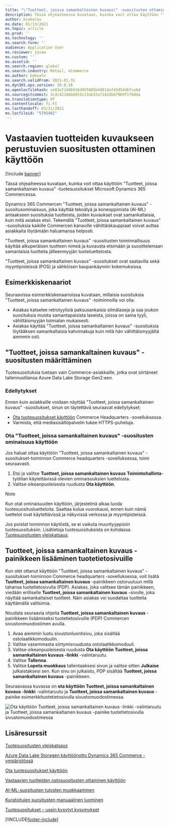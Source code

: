 ```yaml
---
title: "\"Tuotteet, joissa samankaltainen kuvaus\" -suositusten ottaminen käyttöön"
description: Tässä ohjeaiheessa kuvataan, kuinka voit ottaa käyttöön "Tuotteet, joissa samankaltainen kuvaus" -tuotesuositukset Microsoft Dynamics 365 Commercessa.
author: bsokolov
ms.date: 01/13/2021
ms.topic: article
ms.prod: ''
ms.technology: ''
ms.search.form: ''
audience: Application User
ms.reviewer: josaw
ms.custom: ''
ms.assetid: ''
ms.search.region: global
ms.search.industry: Retail, eCommerce
ms.author: bebeale
ms.search.validFrom: 2021-01-31
ms.dyn365.ops.version: 10.0.16
ms.openlocfilehash: ce01ef1d4b916d955685b4d01dafd3d54d6fcebd
ms.sourcegitcommit: 3cdc42346bb653c13ab33a7142dbb7969f1f6dda
ms.translationtype: HT
ms.contentlocale: fi-FI
ms.lasthandoff: 03/31/2021
ms.locfileid: "5795402"
---
```

# <a name="enable-shop-similar-description-recommendations"></a>Vastaavien tuotteiden kuvaukseen perustuvien suositusten ottaminen käyttöön

[!include [banner](includes/banner.md)]

Tässä ohjeaiheessa kuvataan, kuinka voit ottaa käyttöön "Tuotteet, joissa samankaltainen kuvaus" -tuotesuositukset Microsoft Dynamics 365 Commercessa.

Dynamics 365 Commercen "Tuotteet, joissa samankaltainen kuvaus" -suositusominaisuus, joka käyttää tekoälyä ja koneoppimista (AI-ML) antaakseen suosituksia tuotteista, joiden kuvaukset ovat samankaltaisia, kuin mitä asiakas etsii. Tekemällä "Tuotteet, joissa samankaltainen kuvaus" -suosituksia kaikille Commercen kanaville vähittäiskauppiaat voivat auttaa asiakkaita löytämään haluamansa helposti.

"Tuotteet, joissa samankaltainen kuvaus" -suositusten toiminnallisuus käyttää alkuperäisen tuotteen nimeä ja kuvausta etsimään ja suosittelemaan samanlaisia tuotteita jälleenmyyjän tuoteluettelosta.

"Tuotteet, joissa samankaltainen kuvaus" -suositukset ovat saatavilla sekä myyntipisteissä (POS) ja sähköisen kaupankäynnin kokemuksissa.

## <a name="example-scenarios"></a>Esimerkkiskenaariot

Seuraavissa esimerkkiskenaarioissa kuvataan, millaisia suosituksia "Tuotteet, joissa samankaltainen kuvaus" -toiminnoilla voi olla:

- Asiakas katselee retrotyylisiä paksusankaisia silmälaseja ja saa joukon suosituksia muista samantapaisista laseista, joissa on sama tyyli, vähittäismyyjän toimialan mukaisesti.
- Asiakas käyttää "Tuotteet, joissa samankaltainen kuvaus" -suosituksia löytääksen samankaltaisia kahvimakuja kuin mitä hän vähittäismyyjältä aiemmin osti.

## <a name="set-up-shop-similar-description-recommendations"></a>"Tuotteet, joissa samankaltainen kuvaus" -suositusten määrittäminen

Tuotesuosituksia tuetaan vain Commerce-asiakkaille, jotka ovat siirtäneet tallennustilansa Azure Data Lake Storage Gen2:een.

### <a name="prerequisites"></a>Edellytykset

Ennen kuin asiakkaille voidaan näyttää "Tuotteet, joissa samankaltainen kuvaus" -suositukset, sinun on täytettävä seuraavat edellytykset:

- [Ota tuotesuositukset käyttöön](enable-product-recommendations.md) Commerce Headquarters -sovelluksessa.
- Varmista, että mediasisältöpalvelin tukee HTTPS-puheluja.

### <a name="turn-on-the-shop-similar-description-recommendations-feature"></a>Ota "Tuotteet, joissa samankaltainen kuvaus" -suositusten ominaisuus käyttöön

Jos haluat ottaa käyttöön "Tuotteet, joissa samankaltainen kuvaus" -suositukset-toiminnon Commerce headquarters -sovelluksessa, toimi seuraavasti.

1. Etsi ja valitse **Tuotteet, joissa samankaltainen kuvaus** **Toimintohallinta**-työtilan käytettävissä olevien ominaisuuksien luettelosta.
1. Valitse oikeanpuoleisesta ruudusta **Ota käyttöön**.

> [!NOTE]
> Kun otat ominaisuuden käyttöön, järjestelmä alkaa luoda tuotesuositusluetteloita. Saattaa kulua vuorokausi, ennen kuin nämä luettelot ovat käytettävissä ja näkyvissä verkossa ja myyntipisteissä.
>
> Jos poistat toiminnon käytöstä, se ei vaikuta muuntyyppisiin tuotesuosituksiin. Lisätietoja tuotesuosituksista on kohdassa [Tuotesuositusten yleiskatsaus](product-recommendations.md).

## <a name="add-a-shop-similar-description-button-to-product-details-pages"></a>Tuotteet, joissa samankaltainen kuvaus -painikkeen lisääminen tuotetietosivuille

Kun olet ottanut käyttöön "Tuotteet, joissa samankaltainen kuvaus" -suositukset-toiminnon Commerce headquarters -sovelluksessa, voit lisätä **Tuotteet, joissa samankaltainen kuvaus** -painikkeen ostoruutuun millä tahansa tuotetietosivulla (PDP). Asiakas, joka valitsee tämän painikkeen, viedään erilliselle **Tuotteet, joissa samankaltainen kuvaus** -sivulle, joka näyttää samankaltaiset tuotteet. Näin asiakas voi suodattaa tuotteita käyttämällä valitsimia.

Noudata seuraavia ohjeita **Tuotteet, joissa samankaltainen kuvaus** -painikkeen lisäämiseksi tuotetietosivuille (PDP) Commercen sivustonmuodostimen avulla.

1. Avaa aiemmin luotu sivustonluontisivu, joka sisältää ostolaatikkomoduulin.
1. Valitse vasemmasta siirtymisruudusta ostolaatikkomoduuli.
1. Valitse oikeanpuoleisesta ruudusta **Ota käyttöön Tuotteet, joissa samankaltainen kuvaus -linkki** -valintaruutu.
1. Valitse **Tallenna**.
1. Valitse **Lopeta muokkaus** tallentaaksesi sivun ja valitse sitten **Julkaise** julkaistaksesi sen. Kun sivu on julkaistu, PDP sisältää **Tuotteet, joissa samankaltainen kuvaus** -painikkeen.

Seuraavassa kuvassa on **ota käyttöön Tuotteet, joissa samankaltainen kuvaus -linkki** -valintaruutu ja **Tuotteet, joissa samankaltainen kuvaus** -painike esimerkkituotetietosivulla sivustomuodostimessa.

![Ota käyttöön Tuotteet, joissa samankaltainen kuvaus -linkki -valintaruutu ja Tuotteet, joissa samankaltainen kuvaus -painike tuotetietosivulla sivustomuodostimessa](./media/ter_site_builder_buybox_button.png)

## <a name="additional-resources"></a>Lisäresurssit

[Tuotesuositusten yleiskatsaus](product-recommendations.md)

[Azure Data Lake Storagen käyttöönotto Dynamics 365 Commerce -ympäristössä](enable-adls-environment.md)

[Ota tuotesuositukset käyttöön](enable-product-recommendations.md)

[Vastaavien tuotteiden ostosuositusten ottaminen käyttöön](shop-similar-looks.md)

[AI-ML-suositusten tulosten muokkaaminen](modify-product-recommendation-results.md)

[Kuratoitujen suositusten manuaalinen luominen](create-editorial-recommendation-lists.md)

[Tuotesuositukset – usein kysytyt kysymykset](faq-recommendations.md)


[!INCLUDE[footer-include](../includes/footer-banner.md)]